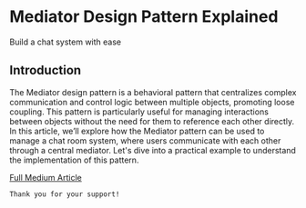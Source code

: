 # Mediator Design Pattern Explained

Build a chat system with ease

## Introduction

The Mediator design pattern is a behavioral pattern that centralizes complex communication and control logic between multiple objects, promoting loose coupling. This pattern is particularly useful for managing interactions between objects without the need for them to reference each other directly. In this article, we’ll explore how the Mediator pattern can be used to manage a chat room system, where users communicate with each other through a central mediator. Let's dive into a practical example to understand the implementation of this pattern.

[Full Medium Article](https://medium.com/@fedcal)

```
Thank you for your support!
```

